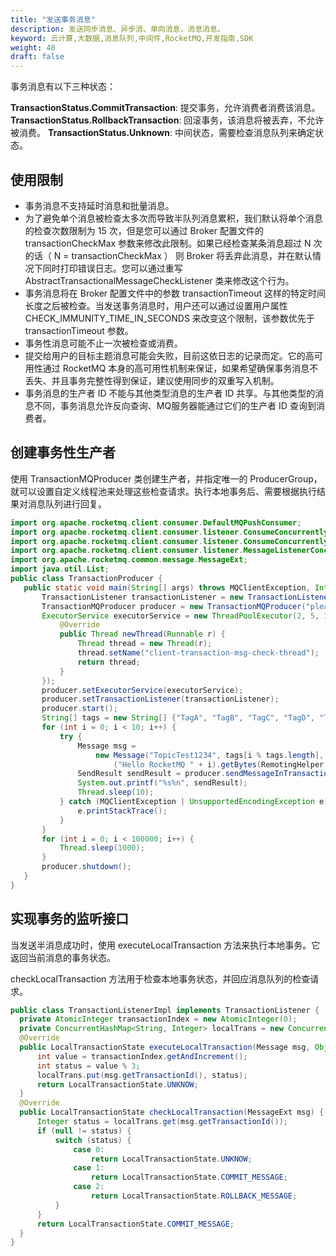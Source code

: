 ```yaml
---
title: "发送事务消息"
description: 发送同步消息、异步消、单向消息，消息消息。
keyword: 云计算,大数据,消息队列,中间件,RocketMQ,开发指南,SDK
weight: 40
draft: false
---
```


事务消息有以下三种状态：

**TransactionStatus.CommitTransaction**: 提交事务，允许消费者消费该消息。
**TransactionStatus.RollbackTransaction**: 回滚事务，该消息将被丢弃，不允许被消费。
**TransactionStatus.Unknown**: 中间状态，需要检查消息队列来确定状态。

## 使用限制

- 事务消息不支持延时消息和批量消息。
- 为了避免单个消息被检查太多次而导致半队列消息累积，我们默认将单个消息的检查次数限制为 15 次，但是您可以通过 Broker 配置文件的 transactionCheckMax 参数来修改此限制。如果已经检查某条消息超过 N 次的话（ N = transactionCheckMax ） 则 Broker 将丢弃此消息，并在默认情况下同时打印错误日志。您可以通过重写 AbstractTransactionalMessageCheckListener 类来修改这个行为。
- 事务消息将在 Broker 配置文件中的参数 transactionTimeout 这样的特定时间长度之后被检查。当发送事务消息时，用户还可以通过设置用户属性 CHECK_IMMUNITY_TIME_IN_SECONDS 来改变这个限制，该参数优先于 transactionTimeout 参数。
- 事务性消息可能不止一次被检查或消费。
- 提交给用户的目标主题消息可能会失败，目前这依日志的记录而定。它的高可用性通过 RocketMQ 本身的高可用性机制来保证，如果希望确保事务消息不丢失、并且事务完整性得到保证，建议使用同步的双重写入机制。
- 事务消息的生产者 ID 不能与其他类型消息的生产者 ID 共享。与其他类型的消息不同，事务消息允许反向查询、MQ服务器能通过它们的生产者 ID 查询到消费者。

## 创建事务性生产者

使用 TransactionMQProducer 类创建生产者，并指定唯一的 ProducerGroup，就可以设置自定义线程池来处理这些检查请求。执行本地事务后、需要根据执行结果对消息队列进行回复。

```java
import org.apache.rocketmq.client.consumer.DefaultMQPushConsumer;
import org.apache.rocketmq.client.consumer.listener.ConsumeConcurrentlyContext;
import org.apache.rocketmq.client.consumer.listener.ConsumeConcurrentlyStatus;
import org.apache.rocketmq.client.consumer.listener.MessageListenerConcurrently;
import org.apache.rocketmq.common.message.MessageExt;
import java.util.List;
public class TransactionProducer {
   public static void main(String[] args) throws MQClientException, InterruptedException {
       TransactionListener transactionListener = new TransactionListenerImpl();
       TransactionMQProducer producer = new TransactionMQProducer("please_rename_unique_group_name");
       ExecutorService executorService = new ThreadPoolExecutor(2, 5, 100, TimeUnit.SECONDS, new ArrayBlockingQueue<Runnable>(2000), new ThreadFactory() {
           @Override
           public Thread newThread(Runnable r) {
               Thread thread = new Thread(r);
               thread.setName("client-transaction-msg-check-thread");
               return thread;
           }
       });
       producer.setExecutorService(executorService);
       producer.setTransactionListener(transactionListener);
       producer.start();
       String[] tags = new String[] {"TagA", "TagB", "TagC", "TagD", "TagE"};
       for (int i = 0; i < 10; i++) {
           try {
               Message msg =
                   new Message("TopicTest1234", tags[i % tags.length], "KEY" + i,
                       ("Hello RocketMQ " + i).getBytes(RemotingHelper.DEFAULT_CHARSET));
               SendResult sendResult = producer.sendMessageInTransaction(msg, null);
               System.out.printf("%s%n", sendResult);
               Thread.sleep(10);
           } catch (MQClientException | UnsupportedEncodingException e) {
               e.printStackTrace();
           }
       }
       for (int i = 0; i < 100000; i++) {
           Thread.sleep(1000);
       }
       producer.shutdown();
   }
}
```

## 实现事务的监听接口

当发送半消息成功时，使用 executeLocalTransaction 方法来执行本地事务。它返回当前消息的事务状态。

checkLocalTransaction 方法用于检查本地事务状态，并回应消息队列的检查请求。

```java
public class TransactionListenerImpl implements TransactionListener {
  private AtomicInteger transactionIndex = new AtomicInteger(0);
  private ConcurrentHashMap<String, Integer> localTrans = new ConcurrentHashMap<>();
  @Override
  public LocalTransactionState executeLocalTransaction(Message msg, Object arg) {
      int value = transactionIndex.getAndIncrement();
      int status = value % 3;
      localTrans.put(msg.getTransactionId(), status);
      return LocalTransactionState.UNKNOW;
  }
  @Override
  public LocalTransactionState checkLocalTransaction(MessageExt msg) {
      Integer status = localTrans.get(msg.getTransactionId());
      if (null != status) {
          switch (status) {
              case 0:
                  return LocalTransactionState.UNKNOW;
              case 1:
                  return LocalTransactionState.COMMIT_MESSAGE;
              case 2:
                  return LocalTransactionState.ROLLBACK_MESSAGE;
          }
      }
      return LocalTransactionState.COMMIT_MESSAGE;
  }
}
```